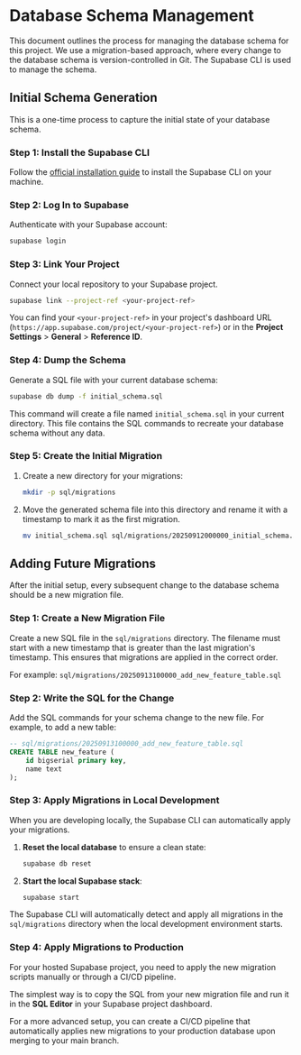# Database Schema Management

This document outlines the process for managing the database schema for this project. We use a migration-based approach, where every change to the database schema is version-controlled in Git. The Supabase CLI is used to manage the schema.

## Initial Schema Generation

This is a one-time process to capture the initial state of your database schema.

### Step 1: Install the Supabase CLI

Follow the [official installation guide](https://supabase.com/docs/guides/cli/getting-started) to install the Supabase CLI on your machine.

### Step 2: Log In to Supabase

Authenticate with your Supabase account:
```bash
supabase login
```

### Step 3: Link Your Project

Connect your local repository to your Supabase project.

```bash
supabase link --project-ref <your-project-ref>
```

You can find your `<your-project-ref>` in your project's dashboard URL (`https://app.supabase.com/project/<your-project-ref>`) or in the **Project Settings** > **General** > **Reference ID**.

### Step 4: Dump the Schema

Generate a SQL file with your current database schema:

```bash
supabase db dump -f initial_schema.sql
```

This command will create a file named `initial_schema.sql` in your current directory. This file contains the SQL commands to recreate your database schema without any data.

### Step 5: Create the Initial Migration

1.  Create a new directory for your migrations:
    ```bash
    mkdir -p sql/migrations
    ```
2.  Move the generated schema file into this directory and rename it with a timestamp to mark it as the first migration.
    ```bash
    mv initial_schema.sql sql/migrations/20250912000000_initial_schema.sql
    ```

## Adding Future Migrations

After the initial setup, every subsequent change to the database schema should be a new migration file.

### Step 1: Create a New Migration File

Create a new SQL file in the `sql/migrations` directory. The filename must start with a new timestamp that is greater than the last migration's timestamp. This ensures that migrations are applied in the correct order.

For example:
`sql/migrations/20250913100000_add_new_feature_table.sql`

### Step 2: Write the SQL for the Change

Add the SQL commands for your schema change to the new file. For example, to add a new table:

```sql
-- sql/migrations/20250913100000_add_new_feature_table.sql
CREATE TABLE new_feature (
    id bigserial primary key,
    name text
);
```

### Step 3: Apply Migrations in Local Development

When you are developing locally, the Supabase CLI can automatically apply your migrations.

1.  **Reset the local database** to ensure a clean state:
    ```bash
    supabase db reset
    ```
2.  **Start the local Supabase stack**:
    ```bash
    supabase start
    ```

The Supabase CLI will automatically detect and apply all migrations in the `sql/migrations` directory when the local development environment starts.

### Step 4: Apply Migrations to Production

For your hosted Supabase project, you need to apply the new migration scripts manually or through a CI/CD pipeline.

The simplest way is to copy the SQL from your new migration file and run it in the **SQL Editor** in your Supabase project dashboard.

For a more advanced setup, you can create a CI/CD pipeline that automatically applies new migrations to your production database upon merging to your main branch.
